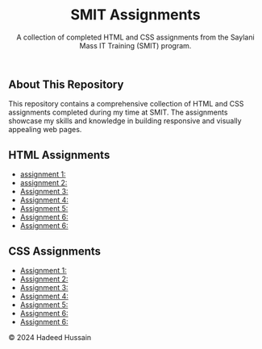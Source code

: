 <header>
  <center>
        <h1>SMIT Assignments</h1>
  </center>
        <p>A collection of completed HTML and CSS assignments from the Saylani Mass IT Training (SMIT) program.</p>
</header>
<main>
        <section id="about">
            <h2>About This Repository</h2>
            <p>This repository contains a comprehensive collection of HTML and CSS assignments completed during my time at SMIT. The assignments showcase my skills and knowledge in building responsive and visually appealing web pages.</p>
        </section>
        <section id="html-assignments">
            <h2>HTML Assignments</h2>
            <ul>
                <li><a href="https://geek-hadeed.github.io/SMIT_MODULE_1_Assignments/HTML/assignment_1/index.html">assignment 1:</a></li>
                <li><a href="https://geek-hadeed.github.io/SMIT_MODULE_1_Assignments/HTML/assignment_2/index.html">assignment 2:</a></li>
                <li><a href="https://geek-hadeed.github.io/SMIT_MODULE_1_Assignments/HTML/assignment_3/index.html">Assignment 3:</a></li>
                <li><a href="https://geek-hadeed.github.io/SMIT_MODULE_1_Assignments/HTML/assignment_4/index.html">Assignment 4:</a></li>
                <li><a href="https://geek-hadeed.github.io/SMIT_MODULE_1_Assignments/HTML/assignment_5/index.html">Assignment 5:</a></li>
                <li><a href="https://geek-hadeed.github.io/SMIT_MODULE_1_Assignments/HTML/assignment_6/index.html">Assignment 6:</a></li>
                <li><a href="https://geek-hadeed.github.io/SMIT_MODULE_1_Assignments/HTML/assignment_7/index.html">Assignment 6:</a></li>
            </ul>
        </section>
        <section id="css-assignments">
            <h2>CSS Assignments</h2>
            <ul>
                <li><a href="https://geek-hadeed.github.io/SMIT_MODULE_1_Assignments/CSS/Assignment_1/index.html">Assignment 1:</a></li>
                <li><a href="https://geek-hadeed.github.io/SMIT_MODULE_1_Assignments/CSS/Assignment_2/index.html">Assignment 2:</a></li>
                <li><a href="https://geek-hadeed.github.io/SMIT_MODULE_1_Assignments/CSS/Assignment_3/index.html">Assignment 3:</a></li>
                <li><a href="https://geek-hadeed.github.io/SMIT_MODULE_1_Assignments/CSS/Assignment_4/index.html">Assignment 4:</a></li>
                <li><a href="https://geek-hadeed.github.io/SMIT_MODULE_1_Assignments/CSS/Assignment_5/index.html">Assignment 5:</a></li>
                <li><a href="https://geek-hadeed.github.io/SMIT_MODULE_1_Assignments/CSS/Assignment_6/index.html">Assignment 6:</a></li>
                <li><a href="https://geek-hadeed.github.io/SMIT_MODULE_1_Assignments/CSS/Assignment_7/index.html">Assignment 6:</a></li>
            </ul>
        </section>
    </main>
    <footer>
        <p>&copy; 2024 Hadeed Hussain</p>
    </footer>
